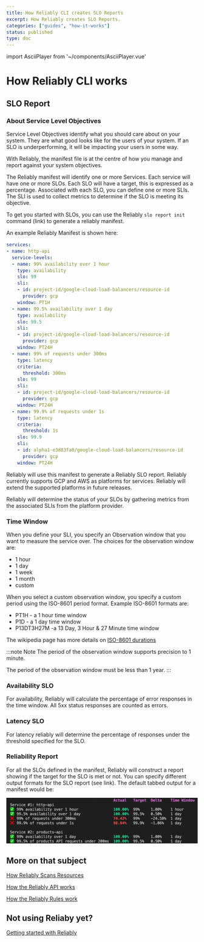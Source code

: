 ```yaml
---
title: How Reliably CLI creates SLO Reports
excerpt: How Reliably creates SLO Reports.
categories: ["guides", "how-it-works"]
status: published
type: doc
---
```

import AsciiPlayer from '~/components/AsciiPlayer.vue'

# How Reliably CLI works

## SLO Report

### About Service Level Objectives

Service Level Objectives identify what you should care about on your system.
 They are what good looks like for the users of your system. If an SLO is underperforming, it will be impacting your users in some way.

With Reliably, the manifest file is at the centre of how you manage and report against your system objectives.

The Reliably manifest will identify one or more Services. Each service will have one or more SLOs. Each SLO will have a target, this is expressed as a percentage. Associated with each SLO, you can define one or more SLIs. The SLI is used to collect metrics to determine if the SLO is meeting its objective.

To get you started with SLOs, you can use the Reliably `slo report init` command (link) to generate a reliably manifest.

<AsciiPlayer id="QogWMsBCW5Y3Zmgka5OdCKHDo" />

An example Reliably Manifest is shown here:

```yaml
services:
- name: http-api
  service-levels:
  - name: 99% availability over 1 hour
    type: availability
    slo: 99
    sli:
    - id: project-id/google-cloud-load-balancers/resource-id
      provider: gcp
    window: PT1H
  - name: 99.5% availability over 1 day
    type: availability
    slo: 99.5
    sli:
    - id: project-id/google-cloud-load-balancers/resource-id
      provider: gcp
    window: PT24H
  - name: 99% of requests under 300ms
    type: latency
    criteria:
      threshold: 300ms
    slo: 99
    sli:
    - id: project-id/google-cloud-load-balancers/resource-id
      provider: gcp
    window: PT24H
  - name: 99.9% of requests under 1s
    type: latency
    criteria:
      threshold: 1s
    slo: 99.9
    sli:
    - id: alpha1-e3d83fa0/google-cloud-load-balancers/resource-id
      provider: gcp
    window: PT24H
```

Reliably will use this manifest to generate a Reliably SLO report. Reliably currently supports GCP and AWS as platforms for services. Reliably will extend the supported platforms in future releases.

Reliably will determine the status of your SLOs by gathering metrics from the associated SLIs from the platform provider.

### Time Window

When you define your SLI, you specify an Observation window that you want to measure the service over. The choices for the observation window are:

* 1 hour
* 1 day
* 1 week
* 1 month
* custom

When you select a custom observation window, you specify a custom period using
 the ISO-8601 period format.  Example ISO-8601 formats are:

* PT1H   - a 1 hour time window
* P1D    - a 1 day time window
* P13DT3H27M -a 13 Day, 3 Hour & 27 Minute time window

The wikipedia page has more details on [ISO-8601 durations](https://en.wikipedia.org/wiki/ISO_8601#Durations)

:::note Note
The period of the observation window supports precision to 1 minute.

The period of the observation window must be less than 1 year.
:::



### Availability SLO

For availability, Reliably will calculate the percentage of error responses in
 the time window. All 5xx status responses are counted as errors.

### Latency SLO

For latency reliably will determine the percentage of responses under the
 threshold specified for the SLO.

### Reliability Report

For all the SLOs defined in the manifest, Reliably will construct a report
 showing if the target for the SLO is met or not. You can specify different
 output formats for the SLO report (see link). The default tabbed output for a
 manifest would be:

![slo-report](./images/reliably-slo-report-gcp.png)

## More on that subject

[How Reliably Scans Resources](/docs/guides/how-it-works/scan-resources/)

[How the Reliably API works](/docs/guides/how-it-works/api/)

[How the Reliably Rules work](/docs/guides/how-it-works/rules/)

## Not using Reliaby yet?

[Getting started with Reliably](/docs/getting-started/)
